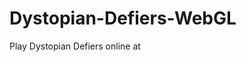 # Dystopian-Defiers-WebGL

Play Dystopian Defiers online at [](https://dystopian-defiers.netlify.app/)
